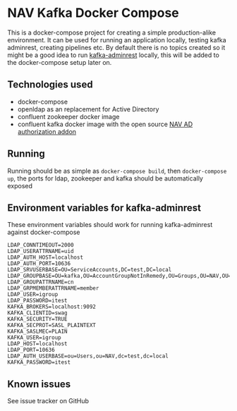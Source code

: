 # NAV Kafka Docker Compose
This is a docker-compose project for creating a simple production-alike environment. It can be used for running an application locally, testing kafka adminrest, creating pipelines etc. By default there is no topics created so it might be a good idea to run [kafka-adminrest](https://github.com/navikt/kafka-adminrest/) locally, this will be added to the docker-compose setup later on.

## Technologies used
* docker-compose
* openldap as an replacement for Active Directory
* confluent zookeeper docker image
* confluent kafka docker image with the open source [NAV AD authorization addon](https://github.com/navikt/kafka-plain-saslserver-2-ad)

## Running
Running should be as simple as `docker-compose build`, then `docker-compose up`, the ports for ldap, zookeeper and kafka should be automatically exposed

## Environment variables for kafka-adminrest
These environment variables should work for running kafka-adminrest against docker-compose
```
LDAP_CONNTIMEOUT=2000
LDAP_USERATTRNAME=uid
LDAP_AUTH_HOST=localhost
LDAP_AUTH_PORT=10636
LDAP_SRVUSERBASE=OU=ServiceAccounts,DC=test,DC=local
LDAP_GROUPBASE=OU=kafka,OU=AccountGroupNotInRemedy,OU=Groups,OU=NAV,OU=BusinessUnits,DC=test,DC=local
LDAP_GROUPATTRNAME=cn
LDAP_GRPMEMBERATTRNAME=member
LDAP_USER=igroup
LDAP_PASSWORD=itest
KAFKA_BROKERS=localhost:9092
KAFKA_CLIENTID=swag
KAFKA_SECURITY=TRUE
KAFKA_SECPROT=SASL_PLAINTEXT
KAFKA_SASLMEC=PLAIN
KAFKA_USER=igroup
LDAP_HOST=localhost
LDAP_PORT=10636
LDAP_AUTH_USERBASE=ou=Users,ou=NAV,dc=test,dc=local
KAFKA_PASSWORD=itest
```

## Known issues
See issue tracker on GitHub